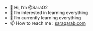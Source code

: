 - 👋 Hi, I’m @SaraO2
- 👀 I’m interested in learning everything 
- 🌱 I’m currently learning everything 
- 📫 How to reach me : [saraqarab.com](https://www.saraqarab.com/)

<!---
SaraO2/SaraO2 is a ✨ special ✨ repository because its `README.md` (this file) appears on your GitHub profile.
You can click the Preview link to take a look at your changes.
--->
